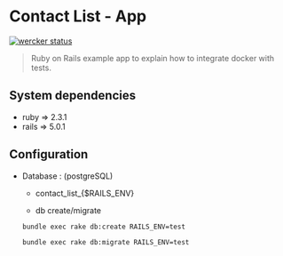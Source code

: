 # Contact List - App
[![wercker status](https://app.wercker.com/status/8911385c5cdbc691a9588832b56a7640/s/master "wercker status")](https://app.wercker.com/project/byKey/8911385c5cdbc691a9588832b56a7640)


> Ruby on Rails example app to explain how to integrate docker with tests.



## System dependencies
- ruby => 2.3.1
- rails => 5.0.1

## Configuration


* Database : (postgreSQL)
	- contact_list_{$RAILS_ENV}

	- db create/migrate

    `bundle exec rake db:create RAILS_ENV=test`

    `bundle exec rake db:migrate RAILS_ENV=test`

